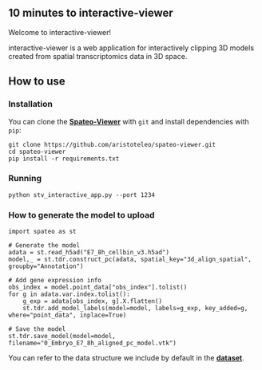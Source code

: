 
## 10 minutes to interactive-viewer

Welcome to interactive-viewer!

interactive-viewer is a web application for interactively clipping 3D models created from spatial transcriptomics data in 3D space.

## How to use

### Installation
You can clone the [**Spateo-Viewer**](https://github.com/aristoteleo/spateo-viewer) with ``git`` and install dependencies with ``pip``:

    git clone https://github.com/aristoteleo/spateo-viewer.git
    cd spateo-viewer
    pip install -r requirements.txt

### Running

    python stv_interactive_app.py --port 1234

###  How to generate the model to upload

```
import spateo as st

# Generate the model
adata = st.read_h5ad("E7_8h_cellbin_v3.h5ad")
model,_ = st.tdr.construct_pc(adata, spatial_key="3d_align_spatial", groupby="Annotation")

# Add gene expression info
obs_index = model.point_data["obs_index"].tolist()
for g in adata.var.index.tolist():
    g_exp = adata[obs_index, g].X.flatten()
    st.tdr.add_model_labels(model=model, labels=g_exp, key_added=g, where="point_data", inplace=True)
    
# Save the model
st.tdr.save_model(model=model, filename="0_Embryo_E7_8h_aligned_pc_model.vtk")
```

You can refer to the data structure we include by default in the [**dataset**](https://github.com/aristoteleo/spateo-viewer/blob/main/stviewer/assets/dataset/drosophila_E7_8h/pc_models/0_Embryo_E7_8h_aligned_pc_model.vtk).

